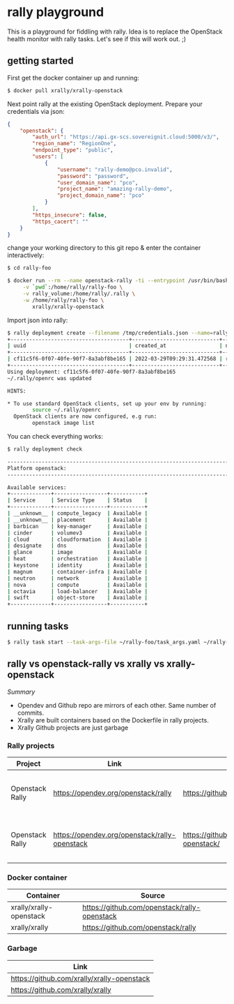 # rally playground

This is a playground for fiddling with rally. Idea is to replace the
OpenStack health monitor with rally tasks. Let's see if this will work
out. ;)

## getting started

First get the docker container up and running:

``` bash
$ docker pull xrally/xrally-openstack
```

Next point rally at the existing OpenStack deployment. Prepare your
credentials via json:

``` json
{
    "openstack": {
        "auth_url": "https://api.gx-scs.sovereignit.cloud:5000/v3/",
        "region_name": "RegionOne",
        "endpoint_type": "public",
        "users": [
            {
                "username": "rally-demo@pco.invalid",
                "password": "password",
                "user_domain_name": "pco",
                "project_name": "amazing-rally-demo",
                "project_domain_name": "pco"
            }
        ],
        "https_insecure": false,
        "https_cacert": ""
    }
}
```

change your working directory to this git repo & enter the container interactively:

``` bash
$ cd rally-foo

$ docker run --rm --name openstack-rally -ti --entrypoint /usr/bin/bash \
     -v `pwd`:/home/rally/rally-foo \
     -v rally_volume:/home/rally/.rally \
     -w /home/rally/rally-foo \
        xrally/xrally-openstack
```

Import json into rally:

``` bash
$ rally deployment create --filename /tmp/credentials.json --name=rally-demo1
+--------------------------------------+----------------------------+-------------+------------------+--------+
| uuid                                 | created_at                 | name        | status           | active |
+--------------------------------------+----------------------------+-------------+------------------+--------+
| cf11c5f6-0f07-40fe-90f7-8a3abf8be165 | 2022-03-29T09:29:31.472568 | rally-demo1 | deploy->finished |        |
+--------------------------------------+----------------------------+-------------+------------------+--------+
Using deployment: cf11c5f6-0f07-40fe-90f7-8a3abf8be165
~/.rally/openrc was updated

HINTS:

* To use standard OpenStack clients, set up your env by running:
        source ~/.rally/openrc
  OpenStack clients are now configured, e.g run:
        openstack image list
```

You can check everything works:

``` bash
$ rally deployment check

--------------------------------------------------------------------------------
Platform openstack:
--------------------------------------------------------------------------------

Available services:
+-------------+-----------------+-----------+
| Service     | Service Type    | Status    |
+-------------+-----------------+-----------+
| __unknown__ | compute_legacy  | Available |
| __unknown__ | placement       | Available |
| barbican    | key-manager     | Available |
| cinder      | volumev3        | Available |
| cloud       | cloudformation  | Available |
| designate   | dns             | Available |
| glance      | image           | Available |
| heat        | orchestration   | Available |
| keystone    | identity        | Available |
| magnum      | container-infra | Available |
| neutron     | network         | Available |
| nova        | compute         | Available |
| octavia     | load-balancer   | Available |
| swift       | object-store    | Available |
+-------------+-----------------+-----------+
```

## running tasks

``` bash
$ rally task start --task-args-file ~/rally-foo/task_args.yaml ~/rally-foo/task.yaml
```

## rally vs openstack-rally vs xrally vs xrally-openstack

*Summary*

-   Opendev and Github repo are mirrors of each other. Same number of
    commits.
-   Xrally are built containers based on the Dockerfile in rally
    projects.
-   Xrally Github projects are just garbage

### Rally projects

| Project         | Link                                          | Mirror                                        | Description                                                    |
|-----------------|-----------------------------------------------|-----------------------------------------------|----------------------------------------------------------------|
| Openstack Rally | https://opendev.org/openstack/rally           | https://github.com/openstack/rally            | Rally project with origin Dockerfile / without rally_openstack |
| Openstack Rally | https://opendev.org/openstack/rally-openstack | https://github.com/openstack/rally-openstack/ | Rally project with xrally Dockerfile / with rally_openstack    |

### Docker container

| Container               | Source                                       |
|-------------------------|----------------------------------------------|
| xrally/xrally-openstack | https://github.com/openstack/rally-openstack |
| xrally/xrally           | https://github.com/openstack/rally           |

### Garbage

| Link                                       |
|--------------------------------------------|
| https://github.com/xrally/xrally-openstack |
| https://github.com/xrally/xrally           |
